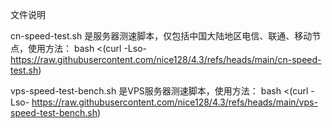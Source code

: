 文件说明


cn-speed-test.sh  是服务器测速脚本，仅包括中国大陆地区电信、联通、移动节点，使用方法：
bash <(curl -Lso- https://raw.githubusercontent.com/nice128/4.3/refs/heads/main/cn-speed-test.sh)

vps-speed-test-bench.sh  是VPS服务器测速脚本，使用方法：
bash <(curl -Lso- https://raw.githubusercontent.com/nice128/4.3/refs/heads/main/vps-speed-test-bench.sh)
